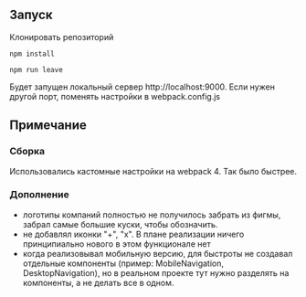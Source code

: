## Запуск
Клонировать репозиторий

```
npm install
```

```
npm run leave
```

Будет запущен локальный сервер http://localhost:9000. Если нужен другой порт, поменять настройки в webpack.config.js

## Примечание

### Сборка
Использовались кастомные настройки на webpack 4. Так было быстрее.

### Дополнение
- логотипы компаний полностью не получилось забрать из фигмы, забрал самые большие куски, чтобы обозначить.
- не добавлял иконки "+", "х". В плане реализации ничего принципиально нового в этом функционале нет
- когда реализовывал мобильную версию, для быстроты не создавал отдельные компоненты (пример: MobileNavigation, DesktopNavigation), но в реальном проекте тут нужно разделять на компоненты, а не делать все в одном. 
